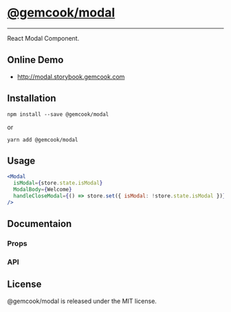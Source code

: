 # [@gemcook/modal](http://modal.storybook.gemcook.com)

---

React Modal Component.

## Online Demo

* http://modal.storybook.gemcook.com

## Installation

```shell
npm install --save @gemcook/modal
```

or

```shell
yarn add @gemcook/modal
```

## Usage

```jsx
<Modal
  isModal={store.state.isModal}
  ModalBody={Welcome}
  handleCloseModal={() => store.set({ isModal: !store.state.isModal })}
/>
```

## Documentaion

### Props

### API

## License

@gemcook/modal is released under the MIT license.
